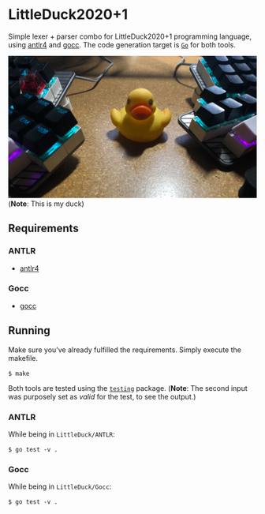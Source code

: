 # LittleDuck2020+1

Simple lexer + parser combo for LittleDuck2020+1 programming language, using [antlr4](https://github.com/antlr/antlr4) and [gocc](https://github.com/goccmack/gocc). The code generation target is [`Go`](https://golang.org/) for both tools.

![My Little Duck](./img/MyLittleDuck.png?raw=true "My Little Duck")
(**Note**: This is my duck)

## Requirements

### ANTLR

- [antlr4](https://github.com/antlr/antlr4)

### Gocc

- [gocc](https://github.com/goccmack/gocc)

## Running

Make sure you've already fulfilled the requirements. Simply execute the makefile.

```
$ make
```

Both tools are tested using the [`testing`](https://pkg.go.dev/testing) package.
(**Note**: The second input was purposely set as _valid_ for the test, to see the output.)

### ANTLR

While being in `LittleDuck/ANTLR`:

```
$ go test -v .
```

### Gocc

While being in `LittleDuck/Gocc`:

```
$ go test -v .
```
